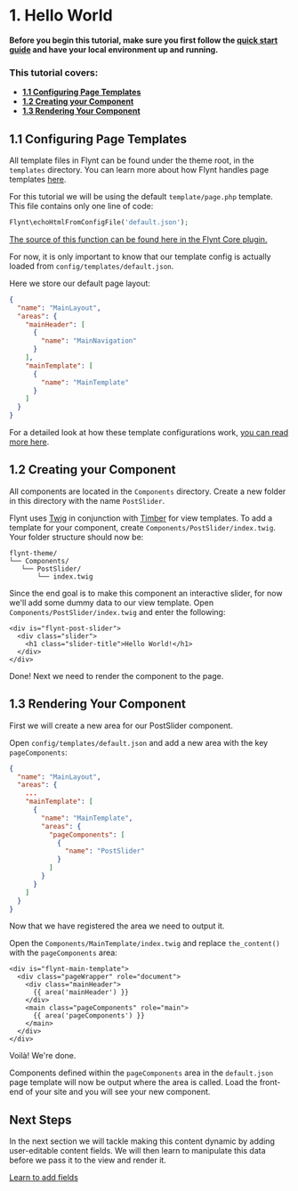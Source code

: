 # 1. Hello World

<div class="alert alert-info">
  <strong>Before you begin this tutorial, make sure you first follow the <a href="../../README.md">quick start guide</a> and have your local environment up and running.
  </strong>
</div>

<div class="alert">
  <h3>This tutorial covers:</h3>
  <ul>
    <li><strong><a href="#21-configuring-page-templates">1.1 Configuring Page Templates</a></strong></li>
    <li><strong><a href="#22-creating-your-component">1.2 Creating your Component</a></strong></li>
    <li><strong><a href="#23-rendering-your-component">1.3 Rendering Your Component</a></strong></li>
  </ul>
</div>

## 1.1 Configuring Page Templates
All template files in Flynt can be found under the theme root, in the `templates` directory. You can learn more about how Flynt handles page templates [here](../../wordpress/page-templates.md).

For this tutorial we will be using the default `template/page.php` template. This file contains only one line of code:

```php
Flynt\echoHtmlFromConfigFile('default.json');
```

<p><a href="../../core/api/flynt.md#echogethtmlfromconfig" class="source-note">The source of this function can be found here in the Flynt Core plugin.</a></p>

For now, it is only important to know that our template config is actually loaded from `config/templates/default.json`.

Here we store our default page layout:

```json
{
  "name": "MainLayout",
  "areas": {
    "mainHeader": [
      {
        "name": "MainNavigation"
      }
    ],
    "mainTemplate": [
      {
        "name": "MainTemplate"
      }
    ]
  }
}
```

For a detailed look at how these template configurations work, [you can read more here](../../core/api/build-construction-plan.md).

## 1.2 Creating your Component
All components are located in the `Components` directory. Create a new folder in this directory with the name `PostSlider`.

Flynt uses [Twig](http://twig.sensiolabs.org/) in conjunction with [Timber](http://timber.github.io/timber/) for view templates. To add a template for your component, create `Components/PostSlider/index.twig`. Your folder structure should now be:

```
flynt-theme/
└── Components/
   └── PostSlider/
       └── index.twig
```

Since the end goal is to make this component an interactive slider, for now we'll add some dummy data to our view template. Open `Components/PostSlider/index.twig` and enter the following:

```twig
<div is="flynt-post-slider">
  <div class="slider">
    <h1 class="slider-title">Hello World!</h1>
  </div>
</div>
```

Done! Next we need to render the component to the page.

## 1.3 Rendering Your Component

First we will create a new area for our PostSlider component.

Open `config/templates/default.json` and add a new area with the key `pageComponents`:

```json
{
  "name": "MainLayout",
  "areas": {
    ...
    "mainTemplate": [
      {
        "name": "MainTemplate",
        "areas": {
          "pageComponents": [
            {
              "name": "PostSlider"
            }
          ]
        }
      }
    ]
  }
}
```

Now that we have registered the area we need to output it.

Open the `Components/MainTemplate/index.twig` and replace `the_content()` with the `pageComponents` area:

```twig
<div is="flynt-main-template">
  <div class="pageWrapper" role="document">
    <div class="mainHeader">
      {{ area('mainHeader') }}
    </div>
    <main class="pageComponents" role="main">
      {{ area('pageComponents') }}
    </main>
  </div>
</div>
```

Voilà! We're done.

Components defined within the `pageComponents` area in the `default.json` page template will now be output where the area is called. Load the front-end of your site and you will see your new component.

<div class="alert alert-steps">
  <h2>Next Steps</h2>

  <p>In the next section we will tackle making this content dynamic by adding user-editable content fields. We will then learn to manipulate this data before we pass it to the view and render it.</p>

  <p><a href="using-acf.md" class="btn btn-primary">Learn to add fields</a></p>
</div>
